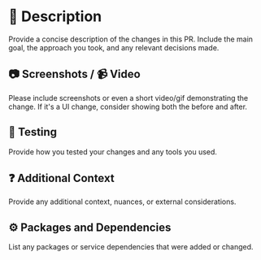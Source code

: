 # 📝 Description

Provide a concise description of the changes in this PR.
Include the main goal, the approach you took, and any relevant decisions made.

## 📷 Screenshots / 📹 Video

Please include screenshots or even a short video/gif demonstrating the change. If it's a UI change, consider showing both the before and after.

## 🧪 Testing

Provide how you tested your changes and any tools you used.

## ❓ Additional Context

Provide any additional context, nuances, or external considerations.

## ⚙️ Packages and Dependencies

List any packages or service dependencies that were added or changed.
